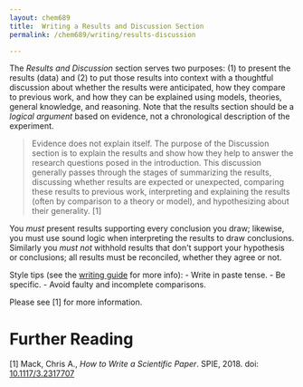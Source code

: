```yaml
---
layout: chem689
title:  Writing a Results and Discussion Section
permalink: /chem689/writing/results-discussion

---
```


The *Results and Discussion* section serves two purposes: (1) to present the results (data) and (2) to put those results into context with a thoughtful discussion about whether the results were anticipated, how they compare to previous work, and how they can be explained using models, theories, general knowledge, and reasoning.  Note that the results section should be a *logical argument* based on evidence, not a chronological description of the experiment.

> Evidence does not explain itself. The purpose of the Discussion section is to explain the results and show how they help to answer the research questions posed in the introduction. This discussion generally passes through the stages of
summarizing the results, discussing whether results are expected or unexpected, comparing these results to previous work, interpreting and explaining the results (often by comparison to a theory or model), and hypothesizing about their generality. [1]

You *must* present results supporting every conclusion you draw; likewise, you must use sound logic when interpreting the results to draw conclusions.  Similarly you *must not* withhold results that don't support your hypothesis or conclusions; all results must be reconciled, whether they agree or not.

Style tips (see the [writing guide](https://alphonse.github.io/chem191/guides/writing) for more info):
	- Write in paste tense.
	- Be specific.
	- Avoid faulty and incomplete comparisons.

Please see [1] for more information.

# Further Reading

[1] Mack, Chris A., *How to Write a Scientific Paper*. SPIE, 2018. doi: [10.1117/3.2317707](https://doi.org/10.1117/3.2317707)
